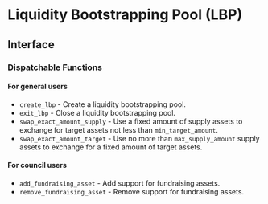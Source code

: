 # Liquidity Bootstrapping Pool (LBP)

## Interface

### Dispatchable Functions

#### For general users
* `create_lbp` - Create a liquidity bootstrapping pool.
* `exit_lbp` - Close a liquidity bootstrapping pool.
* `swap_exact_amount_supply` - Use a fixed amount of supply assets to exchange for target assets not less than `min_target_amount`.
* `swap_exact_amount_target` - Use no more than `max_supply_amount` supply assets to exchange for a fixed amount of target assets.

#### For council users
* `add_fundraising_asset` - Add support for fundraising assets.
* `remove_fundraising_asset` - Remove support for fundraising assets.
